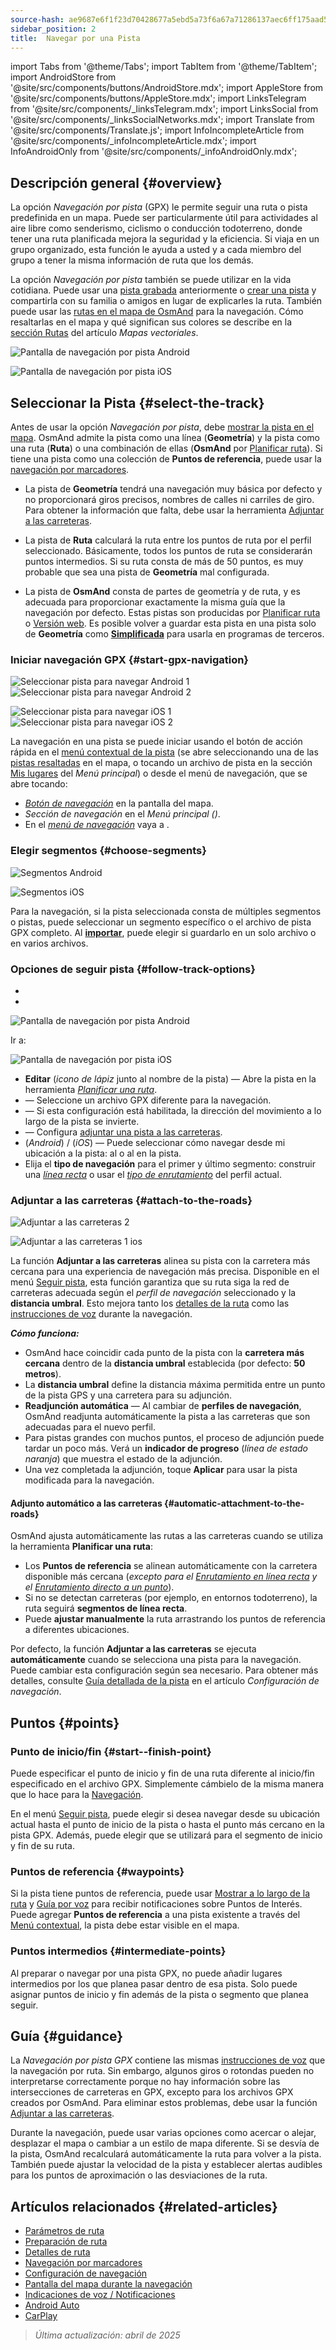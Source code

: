 ```yaml
---
source-hash: ae9687e6f1f23d70428677a5ebd5a73f6a67a71286137aec6ff175aad5589758
sidebar_position: 2
title:  Navegar por una Pista
---
```

import Tabs from '@theme/Tabs';
import TabItem from '@theme/TabItem';
import AndroidStore from '@site/src/components/buttons/AndroidStore.mdx';
import AppleStore from '@site/src/components/buttons/AppleStore.mdx';
import LinksTelegram from '@site/src/components/_linksTelegram.mdx';
import LinksSocial from '@site/src/components/_linksSocialNetworks.mdx';
import Translate from '@site/src/components/Translate.js';
import InfoIncompleteArticle from '@site/src/components/_infoIncompleteArticle.mdx';
import InfoAndroidOnly from '@site/src/components/_infoAndroidOnly.mdx';



## Descripción general {#overview}

La opción *Navegación por pista* (GPX) le permite seguir una ruta o pista predefinida en un mapa. Puede ser particularmente útil para actividades al aire libre como senderismo, ciclismo o conducción todoterreno, donde tener una ruta planificada mejora la seguridad y la eficiencia. Si viaja en un grupo organizado, esta función le ayuda a usted y a cada miembro del grupo a tener la misma información de ruta que los demás.

La opción *Navegación por pista* también se puede utilizar en la vida cotidiana. Puede usar una [pista grabada](../../plugins/trip-recording.md) anteriormente o [crear una pista](../../personal/tracks/manage-tracks.md#create-a-track) y compartirla con su familia o amigos en lugar de explicarles la ruta. También puede usar las [rutas en el mapa de OsmAnd](../../../../blog/routes/) para la navegación. Cómo resaltarlas en el mapa y qué significan sus colores se describe en la [sección Rutas](../../map/vector-maps.md#routes) del artículo *Mapas vectoriales*.

<Tabs groupId="operating-systems" queryString="current-os">

<TabItem value="android" label="Android">

![Pantalla de navegación por pista Android](@site/static/img/navigation/gpx/navigation_gpx_android.png)

</TabItem>

<TabItem value="ios" label="iOS">

![Pantalla de navegación por pista iOS](@site/static/img/navigation/gpx/navigation_gpx_ios.png)

</TabItem>

</Tabs>


## Seleccionar la Pista {#select-the-track}

Antes de usar la opción *Navegación por pista*, debe [mostrar la pista en el mapa](../../map/tracks/index.md#display-tracks-on-the-map). OsmAnd admite la pista como una línea (**Geometría**) y la pista como una ruta (**Ruta**) o una combinación de ellas (**OsmAnd** por [Planificar ruta](../../plan-route/create-route.md)). Si tiene una pista como una colección de **Puntos de referencia**, puede usar la [navegación por marcadores](./markers-navigation.md).


- La pista de **Geometría** tendrá una navegación muy básica por defecto y no proporcionará giros precisos, nombres de calles ni carriles de giro. Para obtener la información que falta, debe usar la herramienta [Adjuntar a las carreteras](#attach-to-the-roads).

- La pista de **Ruta** calculará la ruta entre los puntos de ruta por el perfil seleccionado. Básicamente, todos los puntos de ruta se considerarán puntos intermedios. Si su ruta consta de más de 50 puntos, es muy probable que sea una pista de **Geometría** mal configurada.

- La pista de **OsmAnd** consta de partes de geometría y de ruta, y es adecuada para proporcionar exactamente la misma guía que la navegación por defecto. Estas pistas son producidas por [Planificar ruta](../../plan-route/create-route.md) o [Versión web](../../web/index.md). Es posible volver a guardar esta pista en una pista solo de **Geometría** como [**Simplificada**](../../plan-route/create-route.md#save-route) para usarla en programas de terceros.


### Iniciar navegación GPX {#start-gpx-navigation}

<Tabs groupId="operating-systems" queryString="current-os">

<TabItem value="android" label="Android">

![Seleccionar pista para navegar Android 1](@site/static/img/navigation/gpx/follow_track_andr_1.png) ![Seleccionar pista para navegar Android 2](@site/static/img/navigation/gpx/follow_track_andr_2.png)

</TabItem>

<TabItem value="ios" label="iOS">

![Seleccionar pista para navegar iOS 1](@site/static/img/navigation/gpx/follow_track_ios_1.png) ![Seleccionar pista para navegar iOS 2](@site/static/img/navigation/gpx/follow_track_ios_2.png)

</TabItem>

</Tabs>

La navegación en una pista se puede iniciar usando el botón de acción rápida en el [menú contextual de la pista](../../map/tracks/track-context-menu.md#add-waypoint-to-a-track) (se abre seleccionando una de las [pistas resaltadas](./route-navigation.md#history-of-previous-routes) en el mapa, o tocando un archivo de pista en la sección [Mis lugares](../../personal/myplaces.md) del *Menú principal*) o desde el menú de navegación, que se abre tocando:

- [*Botón de navegación*](../../widgets/map-buttons.md#directions) en la pantalla del mapa.
- *Sección de navegación* en el *Menú principal* *(<Translate android="true" ids="shared_string_menu,shared_string_navigation"/>)*.
- En el [*menú de navegación*](./route-navigation.md#navigation-menu) vaya a *<Translate android="true" ids="shared_string_settings,follow_track"/>*.

### Elegir segmentos {#choose-segments}

<Tabs groupId="operating-systems" queryString="current-os">

<TabItem value="android" label="Android">

![Segmentos Android](@site/static/img/navigation/gpx/segments_andr.png)

</TabItem>

<TabItem value="ios" label="iOS">

![Segmentos iOS](@site/static/img/navigation/gpx/segments_ios.png)

</TabItem>

</Tabs>

Para la navegación, si la pista seleccionada consta de múltiples segmentos o pistas, puede seleccionar un segmento específico o el archivo de pista GPX completo. Al **[importar](../../personal/tracks/manage-tracks.md#import)**, puede elegir si guardarlo en un solo archivo o en varios archivos.


### Opciones de seguir pista {#follow-track-options}

<Tabs groupId="operating-systems" queryString="current-os">

<TabItem value="android" label="Android">

- *<Translate android="true" ids="shared_string_navigation,shared_string_settings,follow_track"/>*
- *<Translate android="true" ids="help_article_map_track_context_menu_name,shared_string_options,follow_track"/>*

![Pantalla de navegación por pista Android](@site/static/img/navigation/gpx/follow_the_track_5-1_andr.png)

</TabItem>

<TabItem value="ios" label="iOS">

Ir a: *<Translate ios="true" ids="shared_string_navigation,shared_string_settings,follow_track"/>*


![Pantalla de navegación por pista iOS](@site/static/img/navigation/gpx/follow_the_track_4-1_ios.png)

</TabItem>

</Tabs>

- **Editar** (*icono de lápiz* junto al nombre de la pista) — Abre la pista en la herramienta [*Planificar una ruta*](../../plan-route/create-route.md).
- **<Translate android="true" ids="select_another_track"/>** — Seleccione un archivo GPX diferente para la navegación.
- **<Translate android="true" ids="gpx_option_reverse_route"/>** — Si esta configuración está habilitada, la dirección del movimiento a lo largo de la pista se invierte.
- **<Translate android="true" ids="attach_to_the_roads"/>** — Configura [adjuntar una pista a las carreteras](#attach-to-the-roads).
- **<Translate android="true" ids="pass_whole_track_descr"/>** (*Android*) / **<Translate ios="true" ids="point_to_navigate"/>** (*iOS*) — Puede seleccionar cómo navegar desde mi ubicación a la pista:
al *<Translate android="true" ids="start_of_the_track"/>* o al *<Translate android="true" ids="nearest_point"/>* en la pista.
- Elija el **tipo de navegación** para el primer y último segmento: construir una [*línea recta*](../routing/straight-line-routing.md) o usar el [*tipo de enrutamiento*](../routing/osmand-routing.md#routing-types) del perfil actual.


### Adjuntar a las carreteras {#attach-to-the-roads}

<Tabs groupId="operating-systems" queryString="current-os">

<TabItem value="android" label="Android">

![Adjuntar a las carreteras 2](@site/static/img/navigation/gpx/attach_roads_gpx_andr_2.png)

</TabItem>

<TabItem value="ios" label="iOS">

![Adjuntar a las carreteras 1 ios](@site/static/img/navigation/gpx/attach_to_the_roads_ios.png)

</TabItem>

</Tabs>

La función **Adjuntar a las carreteras** alinea su pista con la carretera más cercana para una experiencia de navegación más precisa. Disponible en el menú [Seguir pista](#follow-track-options), esta función garantiza que su ruta siga la red de carreteras adecuada según el *perfil de navegación* seleccionado y la **distancia umbral**. Esto mejora tanto los [detalles de la ruta](../setup/route-details.md) como las [instrucciones de voz](#guidance) durante la navegación.

***Cómo funciona:***

- OsmAnd hace coincidir cada punto de la pista con la **carretera más cercana** dentro de la **distancia umbral** establecida (por defecto: **50 metros**).
- La **distancia umbral** define la distancia máxima permitida entre un punto de la pista GPS y una carretera para su adjunción.
- **Readjunción automática** — Al cambiar de **perfiles de navegación**, OsmAnd readjunta automáticamente la pista a las carreteras que son adecuadas para el nuevo perfil.
- Para pistas grandes con muchos puntos, el proceso de adjunción puede tardar un poco más. Verá un **indicador de progreso** (*línea de estado naranja*) que muestra el estado de la adjunción.
- Una vez completada la adjunción, toque **Aplicar** para usar la pista modificada para la navegación.

#### Adjunto automático a las carreteras {#automatic-attachment-to-the-roads}

OsmAnd ajusta automáticamente las rutas a las carreteras cuando se utiliza la herramienta **Planificar una ruta**:

- Los **Puntos de referencia** se alinean automáticamente con la carretera disponible más cercana (*excepto para el [Enrutamiento en línea recta](../../navigation/routing/straight-line-routing.md) y el [Enrutamiento directo a un punto](../../navigation/routing/direct-to-point-routing.md)*).
- Si no se detectan carreteras (por ejemplo, en entornos todoterreno), la ruta seguirá **segmentos de línea recta**.
- Puede **ajustar manualmente** la ruta arrastrando los puntos de referencia a diferentes ubicaciones.

Por defecto, la función **Adjuntar a las carreteras** se ejecuta **automáticamente** cuando se selecciona una pista para la navegación. Puede cambiar esta configuración según sea necesario. Para obtener más detalles, consulte [Guía detallada de la pista](../guidance/navigation-settings.md#detailed-track-guidance) en el artículo *Configuración de navegación*.


## Puntos {#points}

### Punto de inicio/fin {#start--finish-point}

Puede especificar el punto de inicio y fin de una ruta diferente al inicio/fin especificado en el archivo GPX. Simplemente cámbielo de la misma manera que lo hace para la [Navegación](../setup/route-navigation.md#select-starting-point).

En el menú [Seguir pista](#follow-track-options), puede elegir si desea navegar desde su ubicación actual hasta el punto de inicio de la pista o hasta el punto más cercano en la pista GPX. Además, puede elegir [<Translate android="true" ids="nav_type_hint"/>](../routing/osmand-routing.md#routing-types) que se utilizará para el segmento de inicio y fin de su ruta.

### Puntos de referencia {#waypoints}

Si la pista tiene puntos de referencia, puede usar [Mostrar a lo largo de la ruta](../guidance/map-during-navigation.md#show-points-along-the-route) y [Guía por voz](../guidance/voice-navigation.md#voice-settings) para recibir notificaciones sobre Puntos de Interés. Puede agregar **Puntos de referencia** a una pista existente a través del [Menú contextual](../../map/map-context-menu.md#-add--edit-track-waypoint--add--edit-track-waypoint), la pista debe estar visible en el mapa.

### Puntos intermedios {#intermediate-points}

Al preparar o navegar por una pista GPX, no puede añadir lugares intermedios por los que planea pasar dentro de esa pista. Solo puede asignar puntos de inicio y fin además de la pista o segmento que planea seguir.

## Guía {#guidance}

La *Navegación por pista GPX* contiene las mismas [instrucciones de voz](../guidance/voice-navigation.md) que la navegación por ruta. Sin embargo, algunos giros o rotondas pueden no interpretarse correctamente porque no hay información sobre las intersecciones de carreteras en GPX, excepto para los archivos GPX creados por OsmAnd. Para eliminar estos problemas, debe usar la función [Adjuntar a las carreteras](#attach-to-the-roads).

Durante la navegación, puede usar varias opciones como acercar o alejar, desplazar el mapa o cambiar a un estilo de mapa diferente. Si se desvía de la pista, OsmAnd recalculará automáticamente la ruta para volver a la pista. También puede ajustar la velocidad de la pista y establecer alertas audibles para los puntos de aproximación o las desviaciones de la ruta.


## Artículos relacionados {#related-articles}

- [Parámetros de ruta](../routing/osmand-routing.md#routing-types)
- [Preparación de ruta](./route-navigation.md)
- [Detalles de ruta](./route-details.md)
- [Navegación por marcadores](./markers-navigation.md)
- [Configuración de navegación](../guidance/navigation-settings.md)
- [Pantalla del mapa durante la navegación](../guidance/map-during-navigation.md)
- [Indicaciones de voz / Notificaciones](../guidance/voice-navigation.md)
- [Android Auto](../auto-car.md)
- [CarPlay](../car-play.md)

> *Última actualización: abril de 2025*